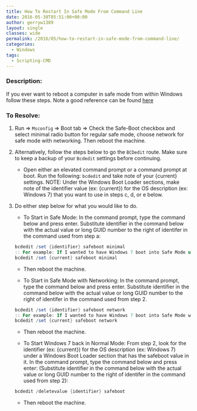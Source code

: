 ```yaml
---
title: How To Restart In Safe Mode From Command Line
date: 2016-05-30T05:51:00+00:00
author: gerryw1389
layout: single
classes: wide
permalink: /2016/05/how-to-restart-in-safe-mode-from-command-line/
categories:
  - Windows
tags:
  - Scripting-CMD
---
```

<!--more-->

### Description:

If you ever want to reboot a computer in safe mode from within Windows follow these steps. Note a good reference can be found [here](http://www.sevenforums.com/tutorials/69585-safe-mode.html)

### To Resolve:

1. Run => `Msconfig` => Boot tab => Check the Safe-Boot checkbox and select minimal radio button for regular safe mode, choose network for safe mode with networking. Then reboot the machine.

2. Alternatively, follow the steps below to go the `BCDedit` route. Make sure to keep a backup of your `Bcdedit` settings before continuing.

   - Open either an elevated command prompt or a command prompt at boot. Run the following: `bcdedit` and take note of your {current} settings. NOTE: Under the Windows Boot Loader sections, make note of the identifier value (ex: {current}) for the OS description (ex: Windows 7) that you want to use in steps c, d, or e below.

3. Do either step below for what you would like to do.

   - To Start in Safe Mode: In the command prompt, type the command below and press enter. Substitute identifier in the command below with the actual value or long GUID number to the right of identifer in the command used from step a:

   ```powershell
   bcdedit /set {identifier} safeboot minimal
   :: For example: If I wanted to have Windows 7 boot into Safe Mode using the values in the screenshot under step 2, I would type this command below and press Enter:
   bcdedit /set {current} safeboot minimal
   ```

   - Then reboot the machine.

   - To Start in Safe Mode with Networking: In the command prompt, type the command below and press enter. Substitute identifier in the command below with the actual value or long GUID number to the right of identifer in the command used from step 2.

   ```powershell
   bcdedit /set {identifier} safeboot network
   :: For example: If I wanted to have Windows 7 boot into Safe Mode with networking using the values in the screenshot under step 2, I would type this command below and press Enter:
   bcdedit /set {current} safeboot network
   ```

   - Then reboot the machine.

   - To Start Windows 7 back in Normal Mode: From step 2, look for the identifier (ex: {current}) for the OS description (ex: Windows 7) under a Windows Boot Loader section that has the safeboot value in it. In the command prompt, type the command below and press enter: (Substitute identifier in the command below with the actual value or long GUID number to the right of identifer in the command used from step 2):

   ```powershell
   bcdedit /deletevalue {identifier} safeboot
   ```

   - Then reboot the machine.

